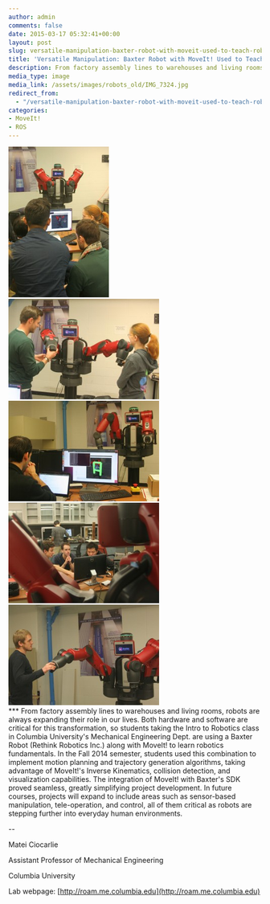```yaml
---
author: admin
comments: false
date: 2015-03-17 05:32:41+00:00
layout: post
slug: versatile-manipulation-baxter-robot-with-moveit-used-to-teach-robotics-fundamentals-at-columbia-university
title: 'Versatile Manipulation: Baxter Robot with MoveIt! Used to Teach Robotics Fundamentals at Columbia University'
description: From factory assembly lines to warehouses and living rooms, robots are always expanding their role in our lives. Both hardware and software are critical for this transformation, so students taking the Intro to Robotics class in Columbia University’s Mechanical Engineering Dept. are using a Baxter Robot (Rethink Robotics Inc.) along with MoveIt! to learn robotics fundamentals. ...
media_type: image
media_link: /assets/images/robots_old/IMG_7324.jpg
redirect_from:
  - "/versatile-manipulation-baxter-robot-with-moveit-used-to-teach-robotics-fundamentals-at-columbia-university/"
categories:
- MoveIt!
- ROS
---
```


<div class='row'>
  <div class='col-sm-4'>
    <img src='/assets/images/robots_old/IMG_7319-200x300.jpg' class='img-thumbnail img-responsive Responsive image'/>
  </div>
  <div class='col-sm-4'>
    <img src='/assets/images/robots_old/IMG_7324-300x200.jpg' class='img-thumbnail img-responsive Responsive image'/>
  </div>
  <div class='col-sm-4'>
    <img src='/assets/images/robots_old/IMG_7335-300x200.jpg' class='img-thumbnail img-responsive Responsive image'/>
  </div>
  <div class='col-sm-4'>
    <img src='/assets/images/robots_old/IMG_7339-300x200.jpg' class='img-thumbnail img-responsive Responsive image'/>
  </div>
  <div class='col-sm-4'>
    <img src='/assets/images/robots_old/IMG_7342-300x200.jpg' class='img-thumbnail img-responsive Responsive image'/>
  </div>
</div>
***
From factory assembly lines to warehouses and living rooms, robots are always expanding their role in our lives. Both hardware and software are critical for this transformation, so students taking the Intro to Robotics class in Columbia University's Mechanical Engineering Dept. are using a Baxter Robot (Rethink Robotics Inc.) along with MoveIt! to learn robotics fundamentals. In the Fall 2014 semester, students used this combination to implement motion planning and trajectory generation algorithms, taking advantage of MoveIt!'s Inverse Kinematics, collision detection, and visualization capabilities. The integration of MoveIt! with Baxter's SDK proved seamless, greatly simplifying project development. In future courses, projects will expand to include areas such as sensor-based manipulation, tele-operation, and control, all of them critical as robots are stepping further into everyday human environments.

--

Matei Ciocarlie

Assistant Professor of Mechanical Engineering

Columbia University

Lab webpage: [http://roam.me.columbia.edu](http://roam.me.columbia.edu)
